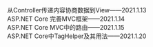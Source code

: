 从Controller传递内容协商数据到View——2021.1.13  
ASP.NET Core 完善MVC框架——2021.1.14  
ASP.NET Core MVC中的路由——2021.1.15  
ASP.NET Core中TagHelper及其用法——2021.1.20